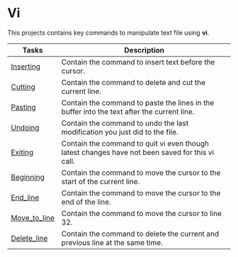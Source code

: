 # Vi

This projects contains key commands to manipulate text file using **vi**.

**Tasks** | **Description**
--- | ---
[Inserting](https://github.com/Jenni-Foued/holbertonschool-zero_day/tree/master/0x02-vi/0-inserting) | Contain the command to insert text before the cursor.
[Cutting](https://github.com/Jenni-Foued/holbertonschool-zero_day/tree/master/0x02-vi/1-cutting) | Contain the command to delete and cut the current line.
[Pasting](https://github.com/Jenni-Foued/holbertonschool-zero_day/tree/master/0x02-vi/2-pasting) | Contain the command to paste the lines in the buffer into the text after the current line.
[Undoing](https://github.com/Jenni-Foued/holbertonschool-zero_day/tree/master/0x02-vi/3-undoing) | Contain the command to undo the last modification  you just did to the file.
[Exiting](https://github.com/Jenni-Foued/holbertonschool-zero_day/tree/master/0x02-vi/4-exiting) | Contain the command to quit vi even though latest changes have not been saved for this vi call.
[Beginning](https://github.com/Jenni-Foued/holbertonschool-zero_day/tree/master/0x02-vi/5-beginning) | Contain the command to move the cursor to the start of the current line.
[End_line](https://github.com/Jenni-Foued/holbertonschool-zero_day/tree/master/0x02-vi/6-end_line) | Contain the command to move the cursor to the end of the line.
[Move_to_line](https://github.com/Jenni-Foued/holbertonschool-zero_day/tree/master/0x02-vi/100-move_to_line) | Contain the command to move the cursor to line 32.
[Delete_line](https://github.com/Jenni-Foued/holbertonschool-zero_day/tree/master/0x02-vi/101-delete_line) | Contain the command to delete the current and previous line at the same time.